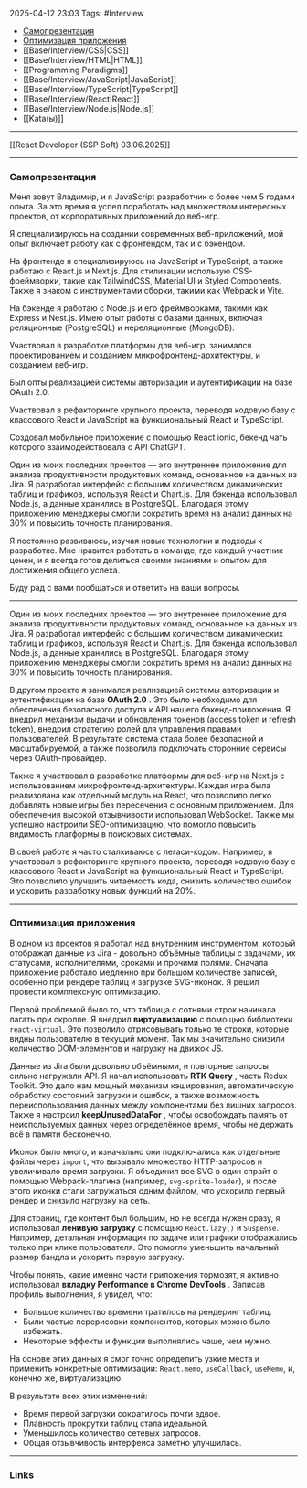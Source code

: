 2025-04-12 23:03
Tags: #Interview

- [Самопрезентация](#Самопрезентация)
- [Оптимизация приложения](#Оптимизация%20приложения)
- [[Base/Interview/CSS|CSS]]
- [[Base/Interview/HTML|HTML]]
- [[Programming Paradigms]]
- [[Base/Interview/JavaScript|JavaScript]]
- [[Base/Interview/TypeScript|TypeScript]]
- [[Base/Interview/React|React]]
- [[Base/Interview/Node.js|Node.js]]
- [[Kata(ы)]]

---

[[React Developer (SSP Soft) 03.06.2025]]

---

### Самопрезентация

Меня зовут Владимир, и я JavaScript разработчик с более чем 5 годами опыта.
За это время я успел поработать над множеством интересных проектов, от корпоративных приложений до веб-игр.

Я специализируюсь на создании современных веб-приложений, мой опыт включает работу как с фронтендом, так и с бэкендом.

На фронтенде я специализируюсь на JavaScript и TypeScript, а также работаю с React.js и Next.js.
Для стилизации использую CSS-фреймворки, такие как TailwindCSS, Material UI и Styled Components.
Также я знаком с инструментами сборки, такими как Webpack и Vite.

На бэкенде я работаю с Node.js и его фреймворками, такими как Express и Nest.js. Имею опыт работы с базами данных, включая реляционные (PostgreSQL) и нереляционные (MongoDB).

Участвовал в разработке платформы для веб-игр, занимался проектированием и созданием микрофронтенд-архитектуры, и созданием веб-игр.

Был опты реализацией системы авторизации и аутентификации на базе OAuth 2.0.

Участвовал в рефакторинге крупного проекта, переводя кодовую базу с классового React и JavaScript на функциональный React и TypeScript.

Создовал мобильное приложение с помошью React ionic, бекенд чать которого взаимодействовала с API ChatGPT.

Один из моих последних проектов — это внутреннее приложение для анализа продуктивности продуктовых команд, основанное на данных из Jira. Я разработал интерфейс с большим количеством динамических таблиц и графиков, используя React и Chart.js. Для бэкенда использовал Node.js, а данные хранились в PostgreSQL. Благодаря этому приложению менеджеры смогли сократить время на анализ данных на 30% и повысить точность планирования.

Я постоянно развиваюсь, изучая новые технологии и подходы к разработке. Мне нравится работать в команде, где каждый участник ценен, и я всегда готов делиться своими знаниями и опытом для достижения общего успеха.

Буду рад с вами пообщаться и ответить на ваши вопросы.

---

Один из моих последних проектов — это внутреннее приложение для анализа продуктивности продуктовых команд, основанное на данных из Jira. Я разработал интерфейс с большим количеством динамических таблиц и графиков, используя React и Chart.js. Для бэкенда использовал Node.js, а данные хранились в PostgreSQL. Благодаря этому приложению менеджеры смогли сократить время на анализ данных на 30% и повысить точность планирования.

В другом проекте я занимался реализацией системы авторизации и аутентификации на базе **OAuth 2.0** . Это было необходимо для обеспечения безопасного доступа к API нашего бэкенд-приложения. Я внедрил механизм выдачи и обновления токенов (access token и refresh token), внедрил стратегию ролей для управления правами пользователей. В результате система стала более безопасной и масштабируемой, а также позволила подключать сторонние сервисы через OAuth-провайдер.

Также я участвовал в разработке платформы для веб-игр на Next.js с использованием микрофронтенд-архитектуры. Каждая игра была реализована как отдельный модуль на React, что позволило легко добавлять новые игры без пересечения с основным приложением. Для обеспечения высокой отзывчивости использовал WebSocket. Также мы успешно настроили SEO-оптимизацию, что помогло повысить видимость платформы в поисковых системах.

В своей работе я часто сталкиваюсь с легаси-кодом. Например, я участвовал в рефакторинге крупного проекта, переводя кодовую базу с классового React и JavaScript на функциональный React и TypeScript. Это позволило улучшить читаемость кода, снизить количество ошибок и ускорить разработку новых функций на 20%.

---

### Оптимизация приложения

В одном из проектов я работал над внутренним инструментом, который отображал данные из Jira - довольно объёмные таблицы с задачами, их статусами, исполнителями, сроками и прочими полями. Сначала приложение работало медленно при большом количестве записей, особенно при рендере таблиц и загрузке SVG-иконок. Я решил провести комплексную оптимизацию.

Первой проблемой было то, что таблица с сотнями строк начинала лагать при скролле. Я внедрил **виртуализацию** с помощью библиотеки `react-virtual`. Это позволило отрисовывать только те строки, которые видны пользователю в текущий момент. Так мы значительно снизили количество DOM-элементов и нагрузку на движок JS.

Данные из Jira были довольно объёмными, и повторные запросы сильно нагружали API. Я начал использовать **RTK Query** , часть Redux Toolkit. Это дало нам мощный механизм кэширования, автоматическую обработку состояний загрузки и ошибок, а также возможность переиспользования данных между компонентами без лишних запросов.  
Также я настроил **keepUnusedDataFor** , чтобы освобождать память от неиспользуемых данных через определённое время, чтобы не держать всё в памяти бесконечно.

Иконок было много, и изначально они подключались как отдельные файлы через `import`, что вызывало множество HTTP-запросов и увеличивало время загрузки. Я объединил все SVG в один спрайт с помощью Webpack-плагина (например, `svg-sprite-loader`), и после этого иконки стали загружаться одним файлом, что ускорило первый рендер и снизило нагрузку на сеть.

Для страниц, где контент был большим, но не всегда нужен сразу, я использовал **ленивую загрузку** с помощью `React.lazy()` и `Suspense`. Например, детальная информация по задаче или графики отображались только при клике пользователя. Это помогло уменьшить начальный размер бандла и ускорить первую загрузку.

Чтобы понять, какие именно части приложения тормозят, я активно использовал **вкладку Performance в Chrome DevTools** . Записав профиль выполнения, я увидел, что:

- Большое количество времени тратилось на рендеринг таблиц.
- Были частые перерисовки компонентов, которых можно было избежать.
- Некоторые эффекты и функции выполнялись чаще, чем нужно.

На основе этих данных я смог точно определить узкие места и применить конкретные оптимизации: `React.memo`, `useCallback`, `useMemo`, и, конечно же, виртуализацию.

В результате всех этих изменений:
- Время первой загрузки сократилось почти вдвое.
- Плавность прокрутки таблиц стала идеальной.
- Уменьшилось количество сетевых запросов.
- Общая отзывчивость интерфейса заметно улучшилась.


---
### Links
